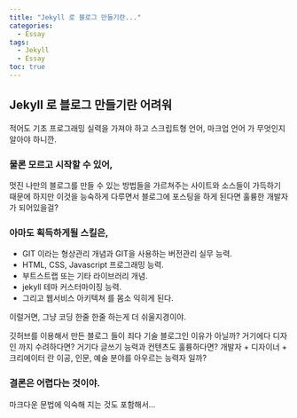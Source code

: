```yaml
---
title: "Jekyll 로 블로그 만들기란..."
categories:
  - Essay
tags:
  - Jekyll
  - Essay
toc: true
---
```


## Jekyll 로 블로그 만들기란 어려워

적어도 기초 프로그래밍 실력을 가져야 하고 스크립트형 언어, 마크업 언어 가 무엇인지 알아야 하니깐.

### 물론 모르고 시작할 수 있어,
멋진 나만의 블로그를 만들 수 있는 방법들을 가르쳐주는 사이트와 소스들이 가득하기 때문에
하지만 이것을 능숙하게 다루면서 블로그에 포스팅을 하게 된다면 훌륭한 개발자 가 되어있을걸?

### 아마도 획득하게될 스킬은,
* GIT 이라는 형상관리 개념과 GIT을 사용하는 버전관리 실무 능력.
* HTML, CSS, Javascript 프로그래밍 능력.
* 부트스트랩 또는 기타 라이브러리 개념. 
* jekyll 테마 커스터마이징 능력. 
* 그리고 웹서비스 아키텍쳐
를 몸소 익히게 된다.

이럴거면, 그냥 코딩 한줄 한줄 하는게 더 쉬울지경이야.

깃허브를 이용해서 만든 블로그 들이 죄다 기술 블로그인 이유가 아닐까?
거기에다 디자인 까지 수려하다면? 거기다 글쓰기 능력과 컨텐츠도 훌륭하다면?
개발자 + 디자이너 + 크리에이터 란 이공, 인문, 예술 분야를 아우르는 능력자 일까?

### 결론은 어렵다는 것이야. 
마크다운 문법에 익숙해 지는 것도 포함해서...

